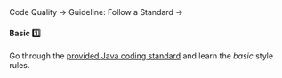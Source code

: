 <link rel="stylesheet" href="{{baseUrl}}/css/textbook.css">

<div class="website-content">

<div id="path">Code Quality &rarr; Guideline: Follow a Standard &rarr;</div>

<div id="title">

#### Basic :one:

</div>

<div id="body">

Go through the [provided Java coding standard](https://oss-generic.github.io/process/codingStandards/CodingStandard-Java.html) and learn the _basic_ style rules.

</div>

<div id="extras">
<div>

</div>
